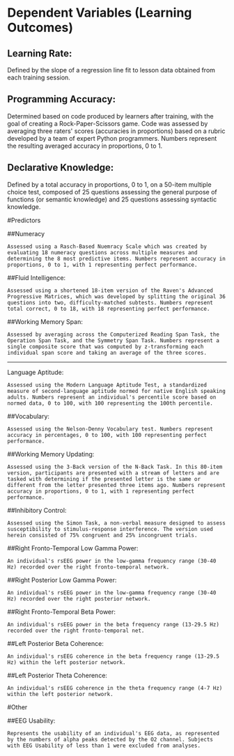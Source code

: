 # Dependent Variables (Learning Outcomes)

## Learning Rate:

Defined by the slope of a regression line fit to lesson data obtained from each training session.


## Programming Accuracy:

Determined based on code produced by learners after training, with the goal of creating a Rock-Paper-Scissors game. Code was assessed by averaging three raters' scores (accuracies in proportions) based on a rubric developed by a team of expert Python programmers. Numbers represent the resulting averaged accuracy in proportions, 0 to 1.

## Declarative Knowledge:

Defined by a total accuracy in proportions, 0 to 1, on a 50-item multiple choice test, composed of 25 questions assessing the general purpose of functions (or semantic knowledge) and 25 questions assessing syntactic knowledge.


#Predictors


##Numeracy

	Assessed using a Rasch-Based Nuemracy Scale which was created by evaluating 18 numeracy questions across multiple measures and determining the 8 most predictive items. Numbers represent accuracy in proportions, 0 to 1, with 1 representing perfect performance.

##Fluid Intelligence:

	Assessed using a shortened 18-item version of the Raven's Advanced Progressive Matrices, which was developed by splitting the original 36 questions into two, difficulty-matched subtests. Numbers represent total correct, 0 to 18, with 18 representing perfect performance.
##Working Memory Span:

	Assessed by averaging across the Computerized Reading Span Task, the Operation Span Task, and the Symmetry Span Task. Numbers represent a single composite score that was computed by z-transforming each individual span score and taking an average of the three scores.

-----
Language Aptitude:

	Assessed using the Modern Language Aptitude Test, a standardized measure of second-language aptitude normed for native English speaking adults. Numbers represent an individual's percentile score based on normed data, 0 to 100, with 100 representing the 100th percentile.

##Vocabulary:

	Assessed using the Nelson-Denny Vocabulary test. Numbers represent accuracy in percentages, 0 to 100, with 100 representing perfect performance.

##Working Memory Updating:

	Assessed using the 3-Back version of the N-Back Task. In this 80-item version, participants are presented with a stream of letters and are tasked with determining if the presented letter is the same or different from the letter presented three items ago. Numbers represent accuracy in proportions, 0 to 1, with 1 representing perfect performance. 

##Inhibitory Control:

	Assessed using the Simon Task, a non-verbal measure designed to assess susceptibility to stimulus-response interference. The version used herein consisted of 75% congruent and 25% incongruent trials. 

##Right Fronto-Temporal Low Gamma Power:

	An individual's rsEEG power in the low-gamma frequency range (30-40 Hz) recorded over the right fronto-temporal network.

##Right Posterior Low Gamma Power:

	An individual's rsEEG power in the low-gamma frequency range (30-40 Hz) recorded over the right posterior network.

##Right Fronto-Temporal Beta Power:

	An individual's rsEEG power in the beta frequency range (13-29.5 Hz) recorded over the right fronto-temporal net.

##Left Posterior Beta Coherence:

	An individual's rsEEG coherence in the beta frequency range (13-29.5 Hz) within the left posterior network.

##Left Posterior Theta Coherence:

	An individual's rsEEG coherence in the theta frequency range (4-7 Hz) within the left posterior network.

#Other

##EEG Usability:

	Represents the usability of an individual's EEG data, as represented by the numbers of alpha peaks detected by the O2 channel. Subjects with EEG Usability of less than 1 were excluded from analyses.

